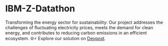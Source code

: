 # IBM-Z-Datathon
Transforming the energy sector for sustainability: Our project addresses the challenges of fluctuating electricity prices, meets the demand for clean energy, and contributes to reducing carbon emissions in an efficient ecosystem. 🌐⚡ 
Explore our solution on [Devpost](https://devpost.com/software/electricity-price-prediction-ez5mak?ref_content=user-portfolio&ref_feature=in_progress).
